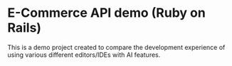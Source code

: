 # E-Commerce API demo (Ruby on Rails)

This is a demo project created to compare the development experience of using various different editors/IDEs with AI features.
